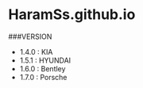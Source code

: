 # HaramSs.github.io


###VERSION
- 1.4.0 : KIA
- 1.5.1 : HYUNDAI
- 1.6.0 : Bentley
- 1.7.0 : Porsche
